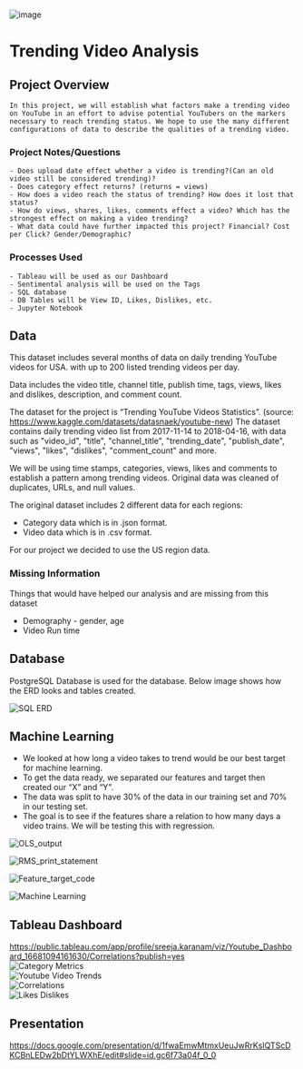 
<br/>![image](https://user-images.githubusercontent.com/105166481/198424022-199c03fb-bfb8-4d18-b173-70d5fd4b72af.png)
# Trending Video Analysis



 ## Project Overview
    In this project, we will establish what factors make a trending video on YouTube in an effort to advise potential YouTubers on the markers necessary to reach trending status. We hope to use the many different configurations of data to describe the qualities of a trending video.
    
 ### Project Notes/Questions
    - Does upload date effect whether a video is trending?(Can an old video still be considered trending)?
    - Does category effect returns? (returns = views)
    - How does a video reach the status of trending? How does it lost that status?
    - How do views, shares, likes, comments effect a video? Which has the strongest effect on making a video trending?
    - What data could have further impacted this project? Financial? Cost per Click? Gender/Demographic?

### Processes Used
    - Tableau will be used as our Dashboard
    - Sentimental analysis will be used on the Tags
    - SQL database
    - DB Tables will be View ID, Likes, Dislikes, etc.
    - Jupyter Notebook

## Data
This dataset includes several months of data on daily trending YouTube videos for USA. with up to 200 listed trending videos per day.

Data includes the video title, channel title, publish time, tags, views, likes and dislikes, description, and comment count.


The dataset for the project is “Trending YouTube Videos Statistics”. (source: https://www.kaggle.com/datasets/datasnaek/youtube-new) 
The dataset contains daily trending video list from 2017-11-14 to 2018-04-16, with data such as "video_id", "title", "channel_title", "trending_date", "publish_date", "views", "likes", "dislikes", "comment_count" and more.

We will be using time stamps, categories, views, likes and comments to establish a pattern among trending videos. Original data was cleaned of duplicates, URLs, and null values. 

The original dataset includes 2 different data for each regions:
- Category data which is in .json format. 
- Video data which is in .csv format.

For our project we decided to use the US region data.

### Missing Information
Things that would have helped our analysis and are missing from this dataset
* Demography -  gender, age
* Video Run time


## Database

PostgreSQL Database is used for the database. Below image shows how the ERD looks and tables created.

![SQL ERD](https://user-images.githubusercontent.com/105166481/202933161-f047f5d9-4216-42d1-9a30-f1508c0c7f77.png)


## Machine Learning

* We looked at how long a video takes to trend would be our best target for machine learning. 
* To get the data ready, we separated our features and target then created our “X” and “Y”. 
* The data was split to have 30% of the data in our training set and 70% in our testing set. 
* The goal is to see if the features share a relation to how many days a video trains. We will be testing this with regression.

![OLS_output](https://user-images.githubusercontent.com/105166481/202933331-3e24fcf1-41b3-49ee-9b02-c66600cf09f6.png) <br/>

![RMS_print_statement](https://user-images.githubusercontent.com/105166481/202933339-f3635763-4ed9-4c70-82f6-d824d56fc174.png) <br/>

![Feature_target_code](https://user-images.githubusercontent.com/105166481/202933352-f5cf1d34-e9e7-4e96-a7a2-d6b5e577b613.png) <br/>

![Machine Learning](https://user-images.githubusercontent.com/105166481/202583583-f1ec491b-b662-4cab-a56c-a3d317dfd072.png)



## Tableau Dashboard
https://public.tableau.com/app/profile/sreeja.karanam/viz/Youtube_Dashboard_16681094161630/Correlations?publish=yes <br/>
![Category Metrics](https://user-images.githubusercontent.com/105166481/201225288-930cceed-feba-4592-9a7e-0c9fd3e696fb.png)
<br/>
![Youtube Video Trends](https://user-images.githubusercontent.com/105166481/201225305-21b8a933-2514-4463-8cf8-9fb11abd4cea.png)<br/>
![Correlations](https://user-images.githubusercontent.com/105166481/202583020-0c36a0ab-d494-40d2-bb3d-16354c71b5fd.png)<br/>
![Likes   Dislikes](https://user-images.githubusercontent.com/105166481/202583053-6fd49104-4057-41d9-b851-51bcf9dc9603.png)<br/>



## Presentation
https://docs.google.com/presentation/d/1fwaEmwMtmxUeuJwRrKsIQTScDKCBnLEDw2bDtYLWXhE/edit#slide=id.gc6f73a04f_0_0






